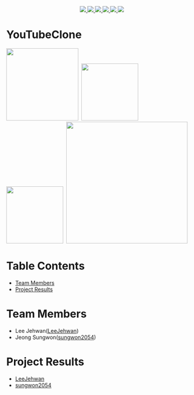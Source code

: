 <p align="center"> 
    <a href="https://github.com/Alpha-ka-JS/YouTube/graphs/contributors" alt="Contributors">
        <img src="https://img.shields.io/github/contributors/Alpha-ka-js/YouTube?&color=brightgreen" />
    </a>
    <a href="#" alt="Languages">
        <img src="https://img.shields.io/github/languages/count/Alpha-ka-JS/YouTube?&color=brightgreen" />
    </a>
    <a href="#" alt="TopLanguages">
        <img src="https://img.shields.io/github/languages/top/Alpha-ka-JS/YouTube?&color=brightgreen" />
    </a>
    <a href="#">
        <img src="https://img.shields.io/github/repo-size/Alpha-ka-JS/YouTube" />
    </a>
    <a href="https://github.com/Alpha-ka-JS/YouTube/pulse">
        <img src="https://img.shields.io/github/commit-activity/m/Alpha-ka-JS/YouTube">
    </a>
    <a href="#">
        <img src="https://img.shields.io/github/last-commit/Alpha-ka-JS/YouTube">
    </a>
</p>

# YouTubeClone
<p align="left">
  <img src="https://upload.wikimedia.org/wikipedia/commons/thumb/d/d9/Node.js_logo.svg/280px-Node.js_logo.svg.png" width="190">&nbsp
  <img src="https://user-images.githubusercontent.com/43315929/100114608-f25b6900-2eb4-11eb-8629-ed3f2adfc5df.png" width="150">&nbsp
  <img src="https://camo.githubusercontent.com/2eb688a747805c9acd144faf728c8a30f86fc4ca5fb39e6528232f0372151364/68747470733a2f2f63646e2e7261776769742e636f6d2f7075676a732f7075672d6c6f676f2f656563343336636565386664396431373236643738333963626539396431663639343639326330632f5356472f7075672d66696e616c2d6c6f676f2d5f2d636f6c6f75722d3132382e737667" width="150">&nbsp
  <img src="https://user-images.githubusercontent.com/43315929/100115059-6c8bed80-2eb5-11eb-84da-eddd4a0e4fb6.png" width="320">
</p>

# Table Contents

* [Team Members](#team-members)
* [Project Results](#project-result) 

# <a name="team-members"></a>Team Members

* Lee Jehwan([LeeJehwan](https://github.com/LeeJehwan))
* Jeong Sungwon([sungwon2054](https://github.com/sungwon2054))


# <a name="project-result"></a>Project Results

* [LeeJehwan](https://alpha-ka-js.github.io/YouTube/LeeJehwan/)
* [sungwon2054](https://alpha-ka-js.github.io/YouTube/JeongSungwon/)
